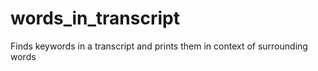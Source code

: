 # words_in_transcript
Finds keywords in a transcript and prints them in context of surrounding words
